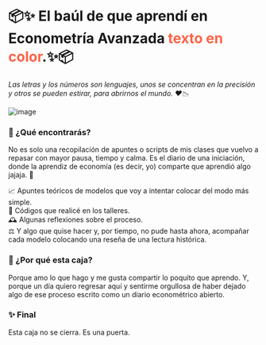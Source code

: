 # 📦✨ El baúl de que aprendí en Econometría Avanzada <span style="color:tomato;">texto en color</span>.✨📦

*Las letras y los números son lenguajes, unos se concentran en la precisión y otros se pueden estirar, para abrirnos el mundo. ❤️📉*

![image](https://github.com/user-attachments/assets/9774865e-e974-4280-a109-382753cf25f1)


### 🌿 ¿Qué encontrarás?

No es solo una recopilación de apuntes o scripts de mis clases que vuelvo a repasar con mayor pausa, tiempo y calma. Es el diario de una iniciación, donde la aprendiz de economía (es decir, yo) comparte que aprendió algo jajaja. 🌿

📈 Apuntes teóricos de modelos que voy a intentar colocar del modo más simple.  
🧠 Códigos que realicé en los talleres.  
🕰️ Algunas reflexiones sobre el proceso.  
⚖️ Y algo que quise hacer y, por tiempo, no pude hasta ahora, acompañar cada modelo colocando una reseña de una lectura histórica. 



### 🦋 ¿Por qué esta caja?
Porque amo lo que hago y me gusta compartir lo poquito que aprendo. Y, porque un día quiero regresar aquí y sentirme orgullosa de haber dejado algo de ese proceso escrito como un diario econométrico abierto. 

### ✨ Final
Esta caja no se cierra.
Es una puerta.
